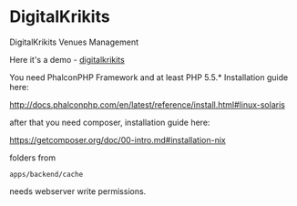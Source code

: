 DigitalKrikits
=====

DigitalKrikits Venues Management

Here it's a demo - <a href="http://digitalkrikits.mizerii.net" target="blank">digitalkrikits</a>

You need PhalconPHP Framework and at least PHP 5.5.*
Installation guide here:

http://docs.phalconphp.com/en/latest/reference/install.html#linux-solaris

after that you need composer, installation guide here:

https://getcomposer.org/doc/00-intro.md#installation-nix

folders from 
```
apps/backend/cache
```
needs webserver write permissions.
